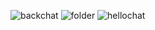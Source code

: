 ![backchat](https://github.com/user-attachments/assets/e5e5d885-2e21-4d2f-9c38-0d5c9862336b)
![folder](https://github.com/user-attachments/assets/95b9911b-d5a2-4f9c-bc52-b68f62882fb2)
![hellochat](https://github.com/user-attachments/assets/5a1ba10a-5eca-4bb0-bcc2-f18ff2514709)
